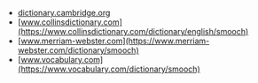* [dictionary.cambridge.org](https://dictionary.cambridge.org/dictionary/english/smooch)
* [www.collinsdictionary.com](https://www.collinsdictionary.com/dictionary/english/smooch)
* [www.merriam-webster.com](https://www.merriam-webster.com/dictionary/smooch)
* [www.vocabulary.com](https://www.vocabulary.com/dictionary/smooch)
